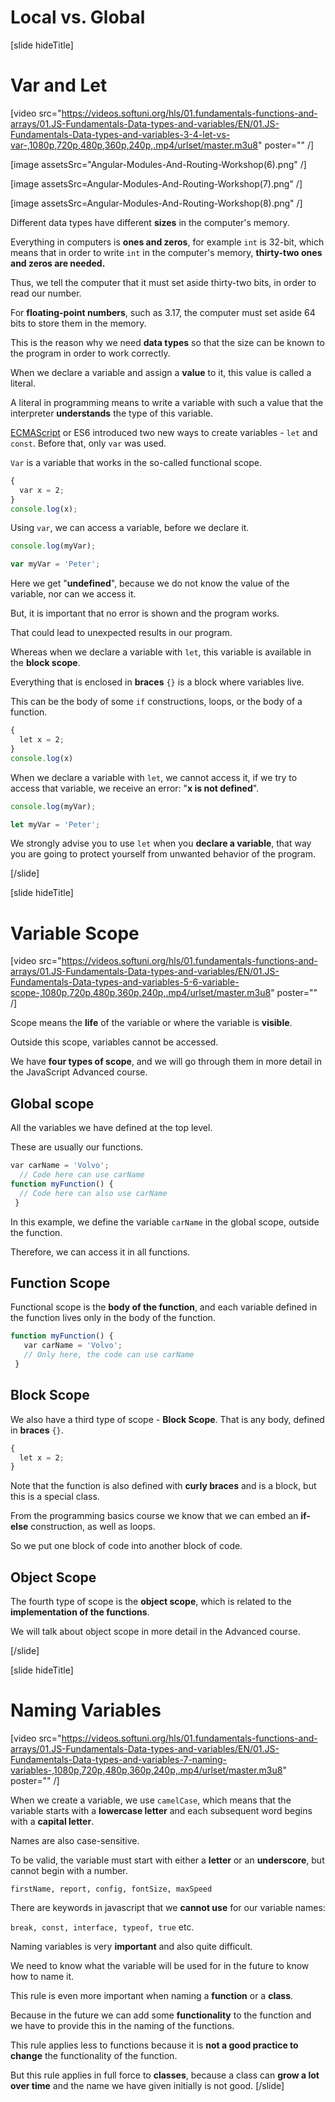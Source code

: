 # Local vs. Global

[slide hideTitle]


# Var and Let

[video src="https://videos.softuni.org/hls/01.fundamentals-functions-and-arrays/01.JS-Fundamentals-Data-types-and-variables/EN/01.JS-Fundamentals-Data-types-and-variables-3-4-let-vs-var-,1080p,720p,480p,360p,240p,.mp4/urlset/master.m3u8" poster="" /]



[image assetsSrc="Angular-Modules-And-Routing-Workshop(6).png" /]

[image assetsSrc=Angular-Modules-And-Routing-Workshop(7).png" /]

[image assetsSrc=Angular-Modules-And-Routing-Workshop(8).png" /]


Different data types have different **sizes** in the computer's memory.

Everything in computers is **ones and zeros**, for example `int` is 32-bit, which means that in order to write `int` in the computer's memory, **thirty-two ones and zeros are needed.**

Thus, we tell the computer that it must set aside thirty-two bits, in order to read our number.

For **floating-point numbers**, such as 3.17, the computer must set aside 64 bits to store them in the memory.

This is the reason why we need **data types** so that the size can be known to the program in order to work correctly.

When we declare a variable and assign a **value** to it, this value is called a literal.

A literal in programming means to write a variable with such a value that the interpreter **understands** the type of this variable.

[ECMAScript](https://en.wikipedia.org/wiki/ECMAScript) or ES6 introduced two new ways to create variables - `let` and `const`. Before that, only `var` was used.

`Var` is a variable that works in the so-called functional scope.

```js live
{
  var x = 2;
}
console.log(x);
```

Using `var`, we can access a variable, before we declare it.

``` js live
console.log(myVar);

var myVar = 'Peter';
```

Here we get "**undefined**", because we do not know the value of the variable, nor can we access it. 

But, it is important that no error is shown and the program works. 

That could lead to unexpected results in our program.

Whereas when we declare a variable with `let`, this variable is available in the **block scope**.

Everything that is enclosed in **braces** `{}` is a block where variables live. 

This can be the body of some `if` constructions, loops, or the body of a function.

```js live
{
  let x = 2;
}
console.log(x)
```

When we declare a variable with `let`, we cannot access it, if we try to access that variable, we receive an error: "**x is not defined**".

``` js live
console.log(myVar);

let myVar = 'Peter';
```
We strongly advise you to use `let` when you **declare a variable**, that way you are going to protect yourself from unwanted behavior of the program.

[/slide]

[slide hideTitle]

# Variable Scope

[video src="https://videos.softuni.org/hls/01.fundamentals-functions-and-arrays/01.JS-Fundamentals-Data-types-and-variables/EN/01.JS-Fundamentals-Data-types-and-variables-5-6-variable-scope-,1080p,720p,480p,360p,240p,.mp4/urlset/master.m3u8" poster="" /]

Scope means the **life** of the variable or where the variable is **visible**. 

Outside this scope, variables cannot be accessed.

We have **four types of scope**, and we will go through them in more detail in the JavaScript Advanced course.

## Global scope

All the variables we have defined at the top level.

These are usually our functions.

```js
var carName = 'Volvo';
  // Code here can use carName
function myFunction() {
  // Code here can also use carName
 }
```

In this example, we define the variable `carName` in the global scope, outside the function.

Therefore, we can access it in all functions.

## Function Scope

Functional scope is the **body of the function**, and each variable defined in the function lives only in the body of the function.

```js
function myFunction() {
   var carName = 'Volvo';
   // Only here, the code can use carName
 }
 ```

## Block Scope 

We also have a third type of scope - **Block Scope**. That is any body, defined in **braces** `{}`.

```js
{
  let x = 2;
} 
```

Note that the function is also defined with **curly braces** and is a block, but this is a special class.

From the programming basics course we know that we can embed an **if-else** construction, as well as loops.

So we put one block of code into another block of code.

## Object Scope

The fourth type of scope is the **object scope**, which is related to the **implementation of the functions**. 

We will talk about object scope in more detail in the Advanced course.

[/slide]

[slide hideTitle]

# Naming Variables

[video src="https://videos.softuni.org/hls/01.fundamentals-functions-and-arrays/01.JS-Fundamentals-Data-types-and-variables/EN/01.JS-Fundamentals-Data-types-and-variables-7-naming-variables-,1080p,720p,480p,360p,240p,.mp4/urlset/master.m3u8" poster="" /]

When we create a variable, we use `camelCase`, which means that the variable starts with a **lowercase letter** and each subsequent word begins with a **capital letter**.

Names are also case-sensitive.

To be valid, the variable must start with either a **letter** or an **underscore**, but cannot begin with a number.

`firstName, report, config, fontSize, maxSpeed`

There are keywords in javascript that we **cannot use** for our variable names:

`break, const, interface, typeof, true` etc.

Naming variables is very **important** and also quite difficult.
 
We need to know what the variable will be used for in the future to know how to name it.

This rule is even more important when naming a **function** or a **class**. 

Because in the future we can add some **functionality** to the function and we have to provide this in the naming of the functions. 

This rule applies less to functions because it is **not a good practice to change** the functionality of the function.

But this rule applies in full force to **classes**, because a class can **grow a lot over time** and the name we have given initially is not good.
[/slide]
